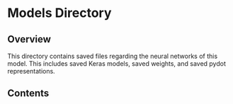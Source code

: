 Models Directory
==============================

Overview
------------
This directory contains saved files regarding the neural networks of this model. This includes saved Keras models, saved weights, and saved pydot representations.

Contents
------------